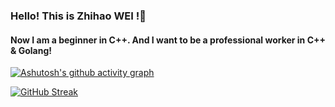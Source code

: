 ### Hello! This is Zhihao WEI !👋
#### Now I am a beginner in C++. And I want to be a professional worker in C++ & Golang! 


[![Ashutosh's github activity graph](https://github-readme-activity-graph.vercel.app/graph?username=Zachary-wW&theme=vue)](https://github.com/Zachary-wW/github-readme-activity-graph)

[![GitHub Streak](https://streak-stats.demolab.com/?user=Zachary-wW&theme=default)](https://git.io/streak-stats)



<!--
**Zachary-wW/Zachary-wW** is a ✨ _special_ ✨ repository because its `README.md` (this file) appears on your GitHub profile.

Here are some ideas to get you started:

- 🔭 I’m currently working on ...
- 🌱 I’m currently learning ...
- 👯 I’m looking to collaborate on ...
- 🤔 I’m looking for help with ...
- 💬 Ask me about ...
- 📫 How to reach me: ...
- 😄 Pronouns: ...
- ⚡ Fun fact: ...
-->
